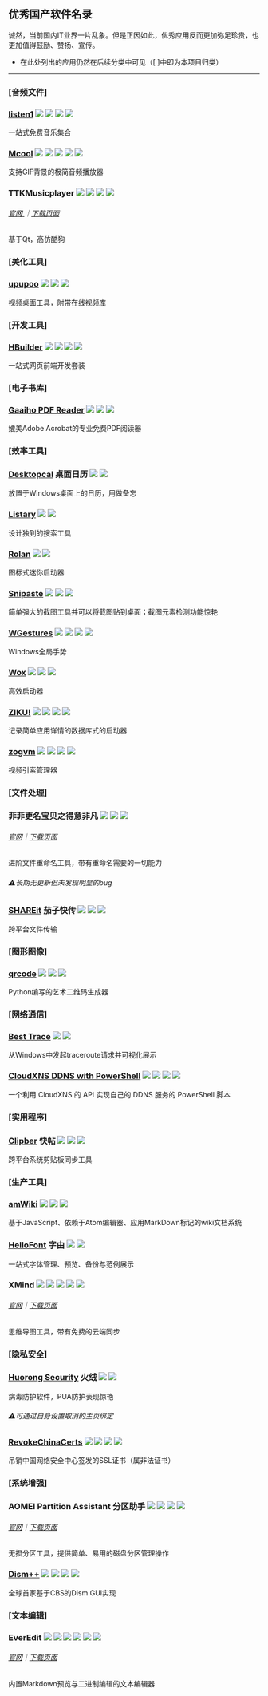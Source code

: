 ## 优秀国产软件名录

诚然，当前国内IT业界一片乱象。但是正因如此，优秀应用反而更加弥足珍贵，也更加值得鼓励、赞扬、宣传。

* 在此处列出的应用仍然在后续分类中可见（\[ \]中即为本项目归类）

---

### \[音频文件\]

### [listen1](http://listen1.github.io/listen1) ![](/assets/图片2.png) ![](/assets/open-source-icon.png) ![](/assets/china.png) ![](/assets/united-states.png)

一站式免费音乐集合

### [Mcool](http://mcool.appinn.me/) ![](/assets/图片2.png) ![](/assets/open-source-icon.png) ![](/assets/china.png) ![](/assets/usb.png) ![](/assets/multi_platform.png)

支持GIF背景的极简音频播放器

### TTKMusicplayer ![](/assets/图片2.png) ![](/assets/open-source-icon.png) ![](/assets/china.png) ![](/assets/united-states.png)

###### [官网 ](http://download.csdn.net/album/detail/3094)｜[下载页面](http://download.csdn.net/album/detail/3094)

基于Qt，高仿酷狗

### \[美化工具\]

### [upupoo](http://www.upupoo.com/) ![](/assets/图片2.png) ![](/assets/china.png) ![](/assets/united-states.png)

视频桌面工具，附带在线视频库

### \[开发工具\]

### [HBuilder](http://dcloud.io/) ![](/assets/图片2.png) ![](/assets/china.png) ![](/assets/usb.png) ![](/assets/multi_platform.png)

一站式网页前端开发套装

### \[电子书库\]

### [Gaaiho PDF Reader](http://pdf.gaaiho.com/index.php) ![](/assets/图片2.png) ![](/assets/earth-globe.png) ![](/assets/multi_platform.png)

媲美Adobe Acrobat的专业免费PDF阅读器

### \[效率工具\]

### [Desktopcal](http://www.desktopcal.com/) 桌面日历 ![](/assets/图片2.png) ![](/assets/earth-globe.png)

放置于Windows桌面上的日历，用做备忘

### [Listary](http://www.listary.com/) ![](/assets/图片2.png) ![](/assets/earth-globe.png)

设计独到的搜索工具

### [Rolan](http://www.irolan.com/) ![](/assets/图片2.png) ![](/assets/china.png)

图标式迷你启动器

### [Snipaste](https://snipaste.com/) ![](/assets/图片2.png) ![](/assets/earth-globe.png) ![](/assets/usb.png)

简单强大的截图工具并可以将截图贴到桌面；截图元素检测功能惊艳

### [**WGestures**](http://www.yingdev.com/projects/wgestures) ![](/assets/图片2.png) ![](/assets/open-source-icon.png) ![](/assets/china.png) ![](/assets/united-states.png)

Windows全局手势

### [Wox](http://www.getwox.com/) ![](/assets/图片2.png) ![](/assets/open-source-icon.png) ![](/assets/earth-globe.png)

高效启动器

### [ZIKU!](http://ziku.olereo.com/) ![](/assets/图片2.png) ![](/assets/open-source-icon.png) ![](/assets/china.png) ![](/assets/usb.png)

记录简单应用详情的数据库式的启动器

### [**zogvm**](https://github.com/zogvm/zogvm) ![](/assets/图片2.png) ![](/assets/open-source-icon.png) ![](/assets/china.png) ![](/assets/usb.png)

视频引索管理器

### \[文件处理\]

### 菲菲更名宝贝之得意非凡 ![](/assets/图片2.png) ![](/assets/china.png) ![](/assets/usb.png)

###### [官网](http://www.ffhome.com/category/works/ffrenamepro)｜[下载页面](http://www.ffhome.com/works/1406.html)

进阶文件重命名工具，带有重命名需要的一切能力

###### ⚠长期无更新但未发现明显的bug

### [SHAREit](http://www.ushareit.com/) 茄子快传 ![](/assets/图片2.png) ![](/assets/earth-globe.png) ![](/assets/multi_platform.png)

跨平台文件传输

### \[图形图像\]

### [**qrcode**](https://github.com/sylnsfar/qrcode) ![](/assets/图片2.png) ![](/assets/open-source-icon.png) ![](/assets/united-states.png)

Python编写的艺术二维码生成器

### \[网络通信\]

### [Best Trace](https://www.ipip.net/download.html) ![](/assets/图片2.png) ![](/assets/china.png)

从Windows中发起traceroute请求并可视化展示

### [CloudXNS DDNS with PowerShell](https://github.com/lixuy/CloudXNS-DDNS-with-PowerShell) ![](/assets/图片2.png) ![](/assets/open-source-icon.png) ![](/assets/united-states.png) ![](/assets/usb.png)

一个利用 CloudXNS 的 API 实现自己的 DDNS 服务的 PowerShell 脚本

### \[实用程序\]

### [Clipber](http://clipber.com/clipber/) 快帖 ![](/assets/图片2.png) ![](/assets/china.png) ![](/assets/multi_platform.png)

跨平台系统剪贴板同步工具

### \[生产工具\]

### [amWiki](https://github.com/TevinLi/amWiki) ![](/assets/图片2.png) ![](/assets/open-source-icon.png) ![](/assets/united-states.png)

基于JavaScript、依赖于Atom编辑器、应用MarkDown标记的wiki文档系统

### [HelloFont](http://www.hellofont.cn/index.php) 字由 ![](/assets/图片2.png) ![](/assets/china.png)

一站式字体管理、预览、备份与范例展示

### XMind ![](/assets/图片2.png) ![](/assets/open-source-icon.png) ![](/assets/earth-globe.png) ![](/assets/usb.png) ![](/assets/multi_platform.png)

###### [官网](http://www.xmind.net/)｜[下载页面](http://www.xmind.net/download/win/)

思维导图工具，带有免费的云端同步

### \[隐私安全\]

### [Huorong Security](http://www.huorong.cn/) 火绒 ![](/assets/图片2.png) ![](/assets/china.png)

病毒防护软件，PUA防护表现惊艳

###### ⚠可通过自身设置取消的主页绑定

### [RevokeChinaCerts](https://github.com/chengr28/RevokeChinaCerts) ![](/assets/图片2.png) ![](/assets/open-source-icon.png) ![](/assets/united-states.png) ![](/assets/multi_platform.png)

吊销中国网络安全中心签发的SSL证书（属非法证书）

### \[系统增强\]

### AOMEI Partition Assistant  分区助手 ![](/assets/图片2.png) ![](/assets/china.png) ![](/assets/united-states.png) ![](/assets/usb.png)

###### [官网](http://www.disktool.cn/)｜[下载页面](http://www.disktool.cn/download.html)

无损分区工具，提供简单、易用的磁盘分区管理操作

### [Dism++](https://www.chuyu.me/) ![](/assets/图片2.png) ![](/assets/open-source-icon.png) ![](/assets/earth-globe.png) ![](/assets/usb.png)

全球首家基于CBS的Dism GUI实现

### \[文本编辑\]

### EverEdit ![](/assets/图片2.png) ![](/assets/china.png) ![](/assets/united-states.png) ![](/assets/japan.png) ![](/assets/usb.png) ![](/assets/multi_platform.png)

###### [官网](http://www.everedit.net/)｜[下载页面](http://www.everedit.net/download)

内置Markdown预览与二进制编辑的文本编辑器

